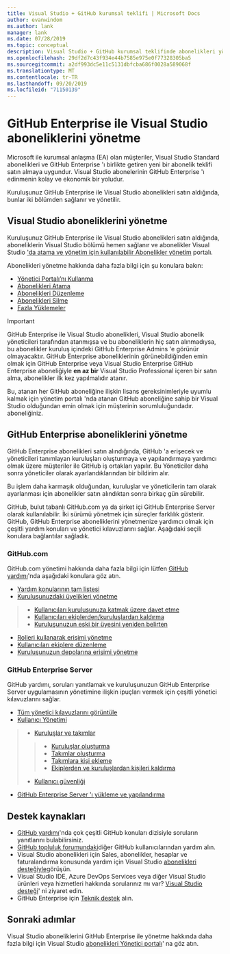 ```yaml
---
title: Visual Studio + GitHub kurumsal teklifi | Microsoft Docs
author: evanwindom
ms.author: lank
manager: lank
ms.date: 07/28/2019
ms.topic: conceptual
description: Visual Studio + GitHub kurumsal teklifinde abonelikleri yönetme
ms.openlocfilehash: 29df2d7c43f934e44b7585e975e0f77328305ba5
ms.sourcegitcommit: a2df993dc5e11c5131dbfcba686f0028a589068f
ms.translationtype: MT
ms.contentlocale: tr-TR
ms.lasthandoff: 09/20/2019
ms.locfileid: "71150139"
---
```

# <a name="manage-visual-studio-subscriptions-with-github-enterprise"></a>GitHub Enterprise ile Visual Studio aboneliklerini yönetme
Microsoft ile kurumsal anlaşma (EA) olan müşteriler, Visual Studio Standard abonelikleri ve GitHub Enterprise 'ı birlikte getiren yeni bir abonelik teklifi satın almaya uygundur. Visual Studio abonelerinin GitHub Enterprise 'ı edinmenin kolay ve ekonomik bir yoludur. 

Kuruluşunuz GitHub Enterprise ile Visual Studio abonelikleri satın aldığında, bunlar iki bölümden sağlanır ve yönetilir.

## <a name="manage-visual-studio-subscriptions"></a>Visual Studio aboneliklerini yönetme
Kuruluşunuz GitHub Enterprise ile Visual Studio abonelikleri satın aldığında, aboneliklerin Visual Studio bölümü hemen sağlanır ve abonelikler Visual Studio ['da atama ve yönetim için kullanılabilir Abonelikler yönetim](https://manage.visualstudio.com) portalı. 

Abonelikleri yönetme hakkında daha fazla bilgi için şu konulara bakın:
- [Yönetici Portalı’nı Kullanma](using-admin-portal.md)
- [Abonelikleri Atama](assign-license.md)
- [Abonelikleri Düzenleme](edit-license.md)
- [Abonelikleri Silme](delete-license.md)
- [Fazla Yüklemeler](handle-overclaimed-license.md)

> [!Important]
> GitHub Enterprise ile Visual Studio abonelikleri, Visual Studio abonelik yöneticileri tarafından atanmışsa ve bu aboneliklerin hiç satın alınmadıysa, bu abonelikler kuruluş içindeki GitHub Enterprise Admins 'e görünür olmayacaktır. GitHub Enterprise aboneliklerinin görünebildiğinden emin olmak için GitHub Enterprise veya Visual Studio Enterprise GitHub Enterprise aboneliğiyle **en az bir** Visual Studio Professional içeren bir satın alma, abonelikler ilk kez yapılmalıdır atanır.  
>
> Bu, atanan her GitHub aboneliğine ilişkin lisans gereksinimleriyle uyumlu kalmak için yönetim portalı 'nda atanan GitHub aboneliğine sahip bir Visual Studio olduğundan emin olmak için müşterinin sorumluluğundadır. aboneliğiniz.

## <a name="manage-github-enterprise-subscriptions"></a>GitHub Enterprise aboneliklerini yönetme
GitHub Enterprise abonelikleri satın alındığında, GitHub 'a erişecek ve yöneticileri tanımlayan kuruluşları oluşturmaya ve yapılandırmaya yardımcı olmak üzere müşteriler ile GitHub iş ortakları yapılır.  Bu Yöneticiler daha sonra yöneticiler olarak ayarlandıklarından bir bildirim alır.  

Bu işlem daha karmaşık olduğundan, kuruluşlar ve yöneticilerin tam olarak ayarlanması için abonelikler satın alındıktan sonra birkaç gün sürebilir.

GitHub, bulut tabanlı GitHub.com ya da şirket içi GitHub Enterprise Server olarak kullanılabilir.  İki sürümü yönetmek için süreçler farklılık gösterir.  GitHub, GitHub Enterprise aboneliklerini yönetmenize yardımcı olmak için çeşitli yardım konuları ve yönetici kılavuzlarını sağlar.  Aşağıdaki seçili konulara bağlantılar sağladık.  

### <a name="githubcom"></a>GitHub.com 
GitHub.com yönetimi hakkında daha fazla bilgi için lütfen [GitHub yardımı](https://help.github.com/en)'nda aşağıdaki konulara göz atın.
- [Yardım konularının tam listesi](https://help.github.com/en)
- [Kuruluşunuzdaki üyelikleri yönetme](https://help.github.com/en/articles/managing-membership-in-your-organization)
> - [Kullanıcıları kuruluşunuza katmak üzere davet etme](https://help.github.com/en/articles/inviting-users-to-join-your-organization)
> - [Kullanıcıları ekiplerden/kuruluşlardan kaldırma](https://help.github.com/en/articles/removing-a-member-from-your-organization)
> - [Kuruluşunuzun eski bir üyesini yeniden belirten](https://help.github.com/en/articles/reinstating-a-former-member-of-your-organization)
- [Rolleri kullanarak erişimi yönetme](https://help.github.com/en/articles/managing-peoples-access-to-your-organization-with-roles)
- [Kullanıcıları ekiplere düzenleme](https://help.github.com/en/articles/organizing-members-into-teams)
- [Kuruluşunuzun depolarına erişimi yönetme](https://help.github.com/en/articles/managing-access-to-your-organizations-repositories)

### <a name="github-enterprise-server"></a>GitHub Enterprise Server
GitHub yardımı, soruları yanıtlamak ve kuruluşunuzun GitHub Enterprise Server uygulamasının yönetimine ilişkin ipuçları vermek için çeşitli yönetici kılavuzlarını sağlar.

- [Tüm yönetici kılavuzlarını görüntüle](https://help.github.com/en/enterprise/2.16/admin)
- [Kullanıcı Yönetimi](https://help.github.com/en/enterprise/2.16/admin/user-management)
> - [Kuruluşlar ve takımlar](https://help.github.com/en/enterprise/2.16/admin/user-management/organizations-and-teams)
> > - [Kuruluşlar oluşturma](https://help.github.com/en/enterprise/2.16/admin/user-management/creating-organizations)
> > - [Takımlar oluşturma](https://help.github.com/en/enterprise/2.16/admin/user-management/creating-teams)
> > - [Takımlara kişi ekleme](https://help.github.com/en/enterprise/2.16/admin/user-management/adding-people-to-teams)
> > - [Ekiplerden ve kuruluşlardan kişileri kaldırma](https://help.github.com/en/enterprise/2.16/admin/user-management/removing-users-from-teams-and-organizations)
> - [Kullanıcı güvenliği](https://help.github.com/en/enterprise/2.16/admin/user-management/user-security)
- [GitHub Enterprise Server 'ı yükleme ve yapılandırma](https://help.github.com/en/enterprise/2.16/admin/installation)

## <a name="support-resources"></a>Destek kaynakları
- [GitHub yardımı](https://help.github.com/en)'nda çok çeşitli GitHub konuları dizisiyle soruların yanıtlarını bulabilirsiniz.
- [GitHub topluluk forumundaki](https://github.community/)diğer GitHub kullanıcılarından yardım alın.
- Visual Studio abonelikleri için Sales, abonelikler, hesaplar ve faturalandırma konusunda yardım için Visual Studio [abonelikleri desteğiyle](https://visualstudio.microsoft.com/subscriptions/support/)görüşün.
- Visual Studio IDE, Azure DevOps Services veya diğer Visual Studio ürünleri veya hizmetleri hakkında sorularınız mı var?  [Visual Studio desteği](https://visualstudio.microsoft.com/support/)' ni ziyaret edin.
- GitHub Enterprise için [Teknik destek](https://support.microsoft.com/en-us/supportforbusiness/productselection?sapId=b77fe80f-5417-80bd-4b2a-275cf0018c24) alın.   

## <a name="next-steps"></a>Sonraki adımlar
Visual Studio aboneliklerini GitHub Enterprise ile yönetme hakkında daha fazla bilgi için Visual Studio [abonelikleri Yönetici portalı](https://visualstudio.microsoft.com/subscriptions-administration/)' na göz atın.
